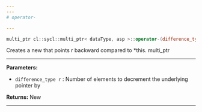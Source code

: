 ```yaml
---
---
# operator-

---
```


```cpp
multi_ptr cl::sycl::multi_ptr< dataType, asp >::operator-(difference_type r) const
```


Creates a new  that points r backward compared to *this. multi_ptr


---
**Parameters:**

 - `difference_type r`
: Number of elements to decrement the underlying pointer by 

**Returns:** New 

---

